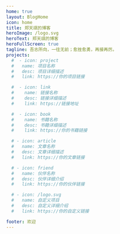 ```yaml
---
home: true
layout: BlogHome
icon: home
title: 郑天祺的博客
heroImage: /logo.svg
heroText: 郑天祺的博客
heroFullScreen: true
tagline: 吾志所向，一往无前；愈挫愈勇，再接再厉。
projects:
  #  - icon: project
  #   name: 项目名称
  #   desc: 项目详细描述
  #   link: https://你的项目链接

  #  - icon: link
  #    name: 链接名称
  #    desc: 链接详细描述
  #    link: https://链接地址

  #  - icon: book
  #    name: 书籍名称
  #    desc: 书籍详细描述
  #    link: https://你的书籍链接

  # - icon: article
  #   name: 文章名称
  #   desc: 文章详细描述
  #   link: https://你的文章链接

  # - icon: friend
  #   name: 伙伴名称
  #   desc: 伙伴详细介绍
  #   link: https://你的伙伴链接

  # - icon: /logo.svg
  #   name: 自定义项目
  #   desc: 自定义详细介绍
  #   link: https://你的自定义链接

footer: 欢迎
---
```

